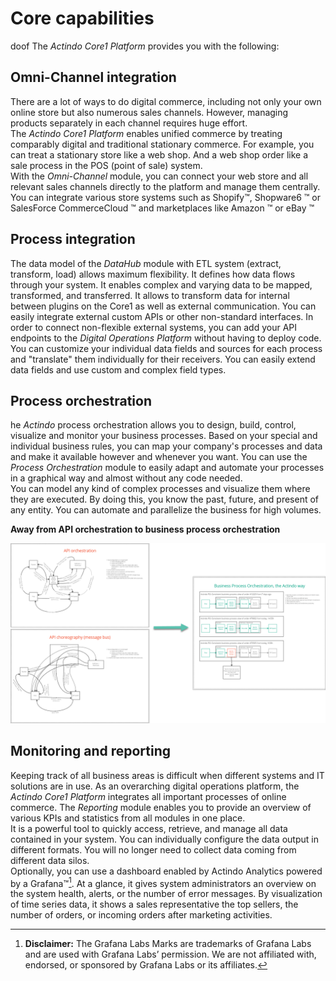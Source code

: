# Core capabilities
doof
The *Actindo Core1 Platform* provides you with the following:



## Omni-Channel integration

There are a lot of ways to do digital commerce, including not only your own online store but also numerous sales channels. 
However, managing products separately in each channel requires huge effort.   
The *Actindo Core1 Platform* enables unified commerce by treating comparably digital and traditional stationary commerce. 
For example, you can treat a stationary store like a web shop. And a web shop order like a sale process in the POS (point of sale) system.   
With the *Omni-Channel* module, you can connect your web store and all relevant sales channels directly to the platform and manage them centrally. 
You can integrate various store systems such as Shopify&trade;, Shopware6 &trade; or SalesForce CommerceCloud &trade; and marketplaces like Amazon &trade; or eBay &trade;

## Process integration 

The data model of the *DataHub* module with ETL system (extract, transform, load) allows maximum flexibility. 
It defines how data flows through your system. It enables complex and varying data to be mapped, transformed, and transferred. 
It allows to transform data for internal between plugins on the Core1 as well as external communication. 
You can easily integrate external custom APIs or other non-standard interfaces. In order to connect non-flexible external systems, you can add your API endpoints to the *Digital Operations Platform* without having to deploy code.
You can customize your individual data fields and sources for each process and "translate" them individually for their receivers. You can easily extend data fields and use custom and complex field types.  
  

## Process orchestration

he *Actindo* process orchestration allows you to design, build, control, visualize and monitor your business processes. Based on your special and individual business rules, 
you can map your company's processes and data and make it available however and whenever you want. 
You can use the *Process Orchestration* module to easily adapt and automate your processes in a graphical way and almost without any code needed.   
You can model any kind of complex processes and visualize them where they are executed. By doing this, you know the past, future, and present of any entity.
You can automate and parallelize the business for high volumes.


**Away from API orchestration to business process orchestration**

![Business process orchestration](../../Assets/Screenshots/Core1Platform/BasicPhilosophy/BusinessProcessOrchestration2.png "[Business process orchestration]")   




## Monitoring and reporting

Keeping track of all business areas is difficult when different systems and IT solutions are in use. As an overarching digital operations platform, the *Actindo Core1 Platform* integrates all important processes of online commerce. 
The *Reporting* module enables you to provide an overview of various KPIs and statistics from all modules in one place.   
It is a powerful tool to quickly access, retrieve, and manage all data contained in your system. 
You can individually configure the data output in different formats. You will no longer need to collect data coming from different data silos.    
Optionally, you can use a dashboard enabled by Actindo Analytics powered by a Grafana&trade;[^1]. 
At a glance, it gives system administrators an overview on the system health, alerts, or the number of error messages. 
By visualization of time series data, it shows a sales representative the top sellers, the number of orders, or incoming orders after marketing activities.



[^1]: **Disclaimer:** The Grafana Labs Marks are trademarks of Grafana Labs and are used with Grafana Labs’ permission. We are not affiliated with, endorsed, or sponsored by Grafana Labs or its affiliates.

